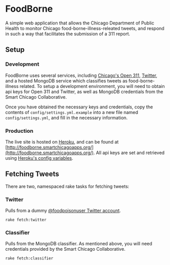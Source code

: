 # FoodBorne

A simple web application that allows the Chicago Department of Public Health to monitor Chicago food-borne-illness-releated tweets, and respond in such a way that facilitates the submission of a 311 report.

## Setup

### Development

FoodBorne uses several services, including [Chicago's Open 311](http://dev.cityofchicago.org/docs/api), [Twitter](https://dev.twitter.com/docs/api/1.1), and a hosted MongoDB service which classifies tweets as food-borne-illness related. To setup a development environment, you will need to obtain api keys for Open 311 and Twitter, as well as MongoDB credentials from the Smart Chicago Collaborative.

Once you have obtained the necessary keys and credentials, copy the contents of `config/settings.yml.example` into a new file named `config/settings.yml`, and fill in the necessary information.

### Production

The live site is hosted on [Heroku](http://heroku.com), and can be found at [http://foodborne.smartchicagoapps.org/](http://foodborne.smartchicagoapps.org/). All api keys are set and retrieved using [Heroku's config variables](https://devcenter.heroku.com/articles/config-vars).

## Fetching Tweets

There are two, namespaced rake tasks for fetching tweets:

### Twitter

Pulls from a dummy [@foodpoisonuser Twitter account](https://twitter.com/foodpoisonuser).

    rake fetch:twitter

### Classifier

Pulls from the MongoDB classifier. As mentioned above, you will need credentials provided by the Smart Chicago Collaborative.

    rake fetch:classifier